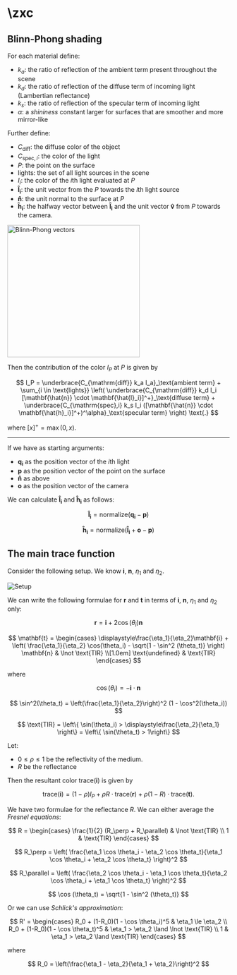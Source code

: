 # \zxc

## Blinn-Phong shading

For each material define:

- $k_a$: the ratio of reflection of the ambient term present throughout the scene
- $k_d$: the ratio of reflection of the diffuse term of incoming light (Lambertian reflectance)
- $k_s$: the ratio of reflection of the specular term of incoming light
- $\alpha$: a _shininess_ constant larger for surfaces that are smoother and more mirror-like

Further define:

- $C_\mathrm{diff}$: the diffuse color of the object
- $C_{\mathrm{spec},i}$: the color of the light
- $P$: the point on the surface
- $\text{lights}$: the set of all light sources in the scene
- $I_i$: the color of the $i$th light evaluated at $P$
- $\mathbf{\hat{l}_i}$: the unit vector from the $P$ towards the $i$th light source
- $\mathbf{\hat{n}}$: the unit normal to the surface at $P$
- $\mathbf{\hat{h}_i}$: the halfway vector between $\mathbf{\hat{l}_i}$ and the unit vector $\mathbf{\hat{v}}$ from $P$ towards the camera.

<img alt="Blinn-Phong vectors" src="https://upload.wikimedia.org/wikipedia/commons/thumb/0/01/Blinn_Vectors.svg/800px-Blinn_Vectors.svg.png" width="300">

Then the contribution of the color $I_P$ at $P$ is given by

$$
I_P = \underbrace{C_{\mathrm{diff}} k_a I_a}_\text{ambient term} + \sum_{i \in \text{lights}} \left(  \underbrace{C_{\mathrm{diff}} k_d I_i [\mathbf{\hat{n}} \cdot \mathbf{\hat{l}_i}]^+}_\text{diffuse term} + \underbrace{C_{\mathrm{spec},i} k_s I_i ([\mathbf{\hat{n}} \cdot \mathbf{\hat{h}_i}]^+)^\alpha}_\text{specular term} \right) \text{.}
$$

where $[x]^+ = \max(0, x)$.

-----

If we have as starting arguments:

- $\mathbf{q_i}$ as the position vector of the $i$th light
- $\mathbf{p}$ as the position vector of the point on the surface
- $\mathbf{\hat{n}}$ as above
- $\mathbf{o}$ as the position vector of the camera

We can calculate $\mathbf{\hat{l}_i}$ and $\mathbf{\hat{h}_i}$ as follows:

$$
\mathbf{\hat{l}_i} = \text{normalize}(\mathbf{q_i} - \mathbf{p})
$$

$$
\mathbf{\hat{h}_i} = \text{normalize}(\mathbf{\hat{l}_i} + \mathbf{o} - \mathbf{p})
$$

## The main trace function

Consider the following setup. We know $\mathbf{i}$, $\mathbf{n}$, $\eta_1$ and $\eta_2$.

![Setup](https://i.imgur.com/ghz8Ceu.png)

We can write the following formulae for $\mathbf{r}$ and $\mathbf{t}$ in terms of $\mathbf{i}$, $\mathbf{n}$, $\eta_1$ and $\eta_2$ only:

$$
\mathbf{r} = \mathbf{i} + 2\cos (\theta_i) \mathbf{n}
$$

$$
\mathbf{t} = \begin{cases}
\displaystyle\frac{\eta_1}{\eta_2}\mathbf{i} + \left( \frac{\eta_1}{\eta_2} \cos(\theta_i) - \sqrt{1 - \sin^2 (\theta_t)} \right) \mathbf{n} & \lnot \text{TIR} \\[1.0em]
\text{undefined} & \text{TIR}
\end{cases}
$$

where

$$
\cos(\theta_i) = -\mathbf{i} \cdot \mathbf{n}
$$

$$
\sin^2(\theta_t) = \left(\frac{\eta_1}{\eta_2}\right)^2 (1 - \cos^2(\theta_i))
$$

$$
\text{TIR} = \left\{ \sin(\theta_i) > \displaystyle\frac{\eta_2}{\eta_1} \right\} = \left\{ \sin(\theta_t) > 1\right\}
$$

Let:

- $0 \le \rho \le 1$ be the reflectivity of the medium.
- $R$ be the reflectance

Then the resultant color $\text{trace}(\mathbf{i})$ is given by

$$
\text{trace}(\mathbf{i}) = (1 - \rho) I_P + \rho R \cdot \text{trace}(\mathbf{r}) + \rho (1-R) \cdot \text{trace}(\mathbf{t}) \text{.}
$$

We have two formulae for the reflectance $R$. We can either average the *Fresnel equations*:

$$
R = \begin{cases} \frac{1}{2} (R_\perp + R_\parallel) & \lnot \text{TIR} \\
1 & \text{TIR}
\end{cases}
$$

$$
R_\perp = \left( \frac{\eta_1 \cos \theta_i - \eta_2 \cos \theta_t}{\eta_1 \cos \theta_i + \eta_2 \cos \theta_t} \right)^2
$$

$$
R_\parallel = \left( \frac{\eta_2 \cos \theta_i - \eta_1 \cos \theta_t}{\eta_2 \cos \theta_i + \eta_1 \cos \theta_t} \right)^2
$$

$$
\cos (\theta_t) = \sqrt{1 - \sin^2 (\theta_t)}
$$

Or we can use _Schlick's approximation_:

$$
R' = \begin{cases}
R_0 + (1-R_0)(1 - \cos \theta_i)^5 & \eta_1 \le \eta_2 \\
R_0 + (1-R_0)(1 - \cos \theta_t)^5 & \eta_1 > \eta_2 \land \lnot \text{TIR} \\
1 & \eta_1 > \eta_2 \land \text{TIR}
\end{cases}
$$

where

$$
R_0 = \left(\frac{\eta_1 - \eta_2}{\eta_1 + \eta_2}\right)^2
$$